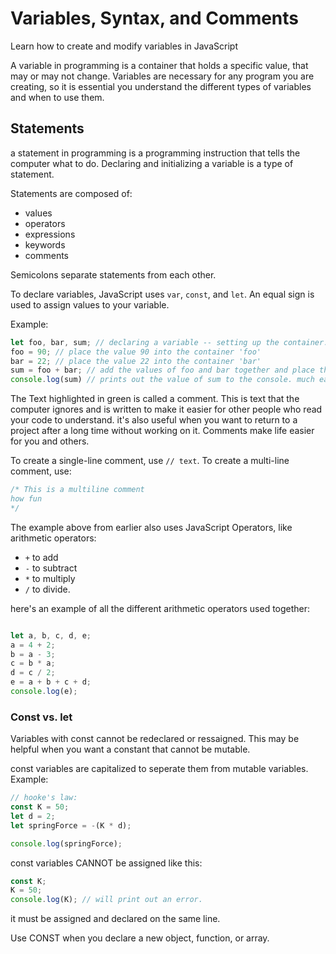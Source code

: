 # Variables, Syntax, and Comments
Learn how to create and modify variables in JavaScript

A variable in programming is a container that holds a specific value, that may or may not change. Variables are necessary for any program you are creating, so it is essential you understand the different types of variables and when to use them.


## Statements
a statement in programming is a programming instruction that tells the computer what to do. Declaring and initializing a variable is a type of statement.

Statements are composed of:

- values
- operators
- expressions
- keywords
- comments

Semicolons separate statements from each other.

To declare variables, JavaScript uses `var`, `const`, and `let`. An equal sign is used to assign values to your variable. 

Example:

```javascript
let foo, bar, sum; // declaring a variable -- setting up the container.
foo = 90; // place the value 90 into the container 'foo'
bar = 22; // place the value 22 into the container 'bar'
sum = foo + bar; // add the values of foo and bar together and place the value in the container 'sum'. 
console.log(sum) // prints out the value of sum to the console. much easier than typing foo + bar, right?
```
The Text highlighted in green is called a comment. This is text that the computer ignores and is written to make it easier for other people who read your code to understand. it's also useful when you want to return to a project after a long time without working on it. Comments make life easier for you and others.

To create a single-line comment, use `// text`. To create a multi-line comment, use:

```javascript
/* This is a multiline comment
how fun
*/
```

The example above from earlier also uses JavaScript Operators, like arithmetic operators:

- `+` to add
- `-` to subtract
- `*` to multiply
- `/` to divide.

here's an example of all the different arithmetic operators used together: 
```javascript

let a, b, c, d, e;
a = 4 + 2;
b = a - 3;
c = b * a;
d = c / 2;
e = a + b + c + d;
console.log(e);
```

### Const vs. let
Variables with const cannot be redeclared or ressaigned. This may be helpful when you want a constant that cannot be mutable. 

const variables are capitalized to seperate them from mutable variables. 
Example:

```javascript
// hooke's law:
const K = 50;
let d = 2;
let springForce = -(K * d);

console.log(springForce);
```
const variables CANNOT be assigned like this:

```javascript
const K;
K = 50;
console.log(K); // will print out an error.
```
it must be assigned and declared on the same line.

Use CONST when you declare a new object,  function, or array.
